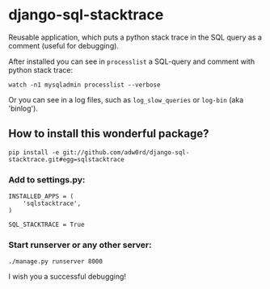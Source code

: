 # django-sql-stacktrace

Reusable application, which puts a python stack trace in the SQL query as a comment (useful for debugging).

After installed you can see in ``processlist`` a SQL-query and comment with python stack trace:

    watch -n1 mysqladmin processlist --verbose

Or you can see in a log files, such as ``log_slow_queries`` or ``log-bin`` (aka 'binlog').


## How to install this wonderful package?

    pip install -e git://github.com/adw0rd/django-sql-stacktrace.git#egg=sqlstacktrace

### Add to settings.py:

    INSTALLED_APPS = (
        'sqlstacktrace',
    )

    SQL_STACKTRACE = True


### Start runserver or any other server:

    ./manage.py runserver 8000


I wish you a successful debugging!
